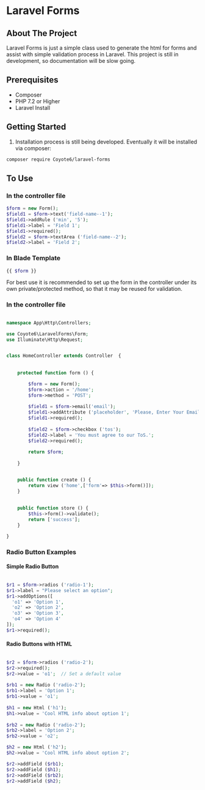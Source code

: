 # Laravel Forms

## About The Project
Laravel Forms is just a simple class used to generate the html for forms and assist with simple validation process in Laravel.  This project is still in development, so documentation will be slow going.

## Prerequisites
* Composer
* PHP 7.2 or Higher
* Laravel Install

## Getting Started
1. Installation process is still being developed.  Eventually it will be installed via composer:
```sh
composer require Coyote6/laravel-forms
```

## To Use

### In the controller file
```php
$form = new Form();
$field1 = $form->text('field-name--1');	
$field1->addRule ('min', '5');
$field1->label = 'Field 1';
$field1->required();
$field2 = $form->textArea ('field-name--2');
$field2->label = 'Field 2';
```
### In Blade Template
``` PHP
{{ $form }}
```

For best use it is recommended to set up the form in the controller under its own private/protected method, so that it may be reused for validation.

### In the controller file
```php

namespace App\Http\Controllers;

use Coyote6\LaravelForms\Form;
use Illuminate\Http\Request;


class HomeController extends Controller  {
	
	
	protected function form () {

		$form = new Form();
		$form->action = '/home';
		$form->method = 'POST';
		
		$field1 = $form->email('email');	
		$field1->addAttribute ('placeholder', 'Please, Enter Your Email Address');
		$field1->required();
		
		$field2 = $form->checkbox ('tos');
		$field2->label = 'You must agree to our ToS.';
		$field2->required();
		
		return $form;
		
	}


	public function create () {
		return view ('home',['form'=> $this->form()]);
	}
	
	
	public function store () {
		$this->form()->validate();
		return ['success'];
	}

}

```

### Radio Button Examples

#### Simple Radio Button
```php

$r1 = $form->radios ('radio-1');
$r1->label = "Please select an option";
$r1->addOptions([
  'o1' => 'Option 1',
  'o2' => 'Option 2',
  'o3' => 'Option 3',
  'o4' => 'Option 4'
]);
$r1->required();

```

#### Radio Buttons with HTML
```php

$r2 = $form->radios ('radio-2');
$r2->required();
$r2->value = 'o1';  // Set a default value
	    
$rb1 = new Radio ('radio-2');
$rb1->label = 'Option 1';
$rb1->value = 'o1';
	    
$h1 = new Html ('h1');
$h1->value = 'Cool HTML info about option 1';
	    
$rb2 = new Radio ('radio-2');
$rb2->label = 'Option 2';
$rb2->value = 'o2';

$h2 = new Html ('h2');
$h2->value = 'Cool HTML info about option 2';

$r2->addField ($rb1);
$r2->addField ($h1);
$r2->addField ($rb2);
$r2->addField ($h2);

```


